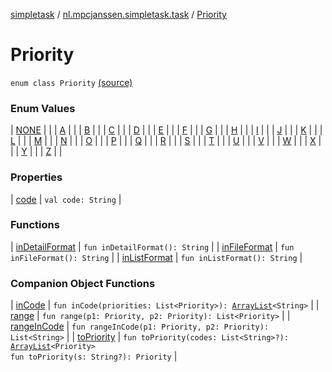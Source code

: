 [simpletask](../../index.md) / [nl.mpcjanssen.simpletask.task](../index.md) / [Priority](.)

# Priority

`enum class Priority` [(source)](https://github.com/mpcjanssen/simpletask-android/blob/master/src/main/java/nl/mpcjanssen/simpletask/task/Priority.kt#L29)

### Enum Values

| [NONE](-n-o-n-e.md) |  |
| [A](-a.md) |  |
| [B](-b.md) |  |
| [C](-c.md) |  |
| [D](-d.md) |  |
| [E](-e.md) |  |
| [F](-f.md) |  |
| [G](-g.md) |  |
| [H](-h.md) |  |
| [I](-i.md) |  |
| [J](-j.md) |  |
| [K](-k.md) |  |
| [L](-l.md) |  |
| [M](-m.md) |  |
| [N](-n.md) |  |
| [O](-o.md) |  |
| [P](-p.md) |  |
| [Q](-q.md) |  |
| [R](-r.md) |  |
| [S](-s.md) |  |
| [T](-t.md) |  |
| [U](-u.md) |  |
| [V](-v.md) |  |
| [W](-w.md) |  |
| [X](-x.md) |  |
| [Y](-y.md) |  |
| [Z](-z.md) |  |

### Properties

| [code](code.md) | `val code: String` |

### Functions

| [inDetailFormat](in-detail-format.md) | `fun inDetailFormat(): String` |
| [inFileFormat](in-file-format.md) | `fun inFileFormat(): String` |
| [inListFormat](in-list-format.md) | `fun inListFormat(): String` |

### Companion Object Functions

| [inCode](in-code.md) | `fun inCode(priorities: List<Priority>): `[`ArrayList`](http://docs.oracle.com/javase/6/docs/api/java/util/ArrayList.html)`<String>` |
| [range](range.md) | `fun range(p1: Priority, p2: Priority): List<Priority>` |
| [rangeInCode](range-in-code.md) | `fun rangeInCode(p1: Priority, p2: Priority): List<String>` |
| [toPriority](to-priority.md) | `fun toPriority(codes: List<String>?): `[`ArrayList`](http://docs.oracle.com/javase/6/docs/api/java/util/ArrayList.html)`<Priority>`<br>`fun toPriority(s: String?): Priority` |

